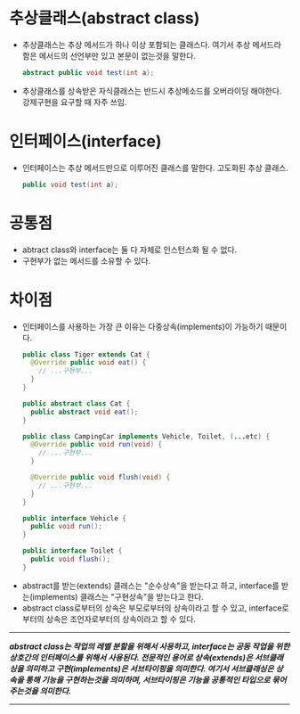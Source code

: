 # 추상클래스(abstract class)
* 추상클래스는 추상 메서드가 하나 이상 포함되는 클래스다. 여기서 추상 메서드라 함은 메서드의 선언부만 있고 본문이 없는것을 말한다.
  ```java
  abstract public void test(int a);
  ```
* 추상클래스를 상속받은 자식클래스는 반드시 추상메소드를 오버라이딩 해야한다. 강제구현을 요구할 때 자주 쓰임.

# 인터페이스(interface)
* 인터페이스는 추상 메서드만으로 이루어진 클래스를 말한다. 고도화된 추상 클래스.
  ```java
  public void test(int a);
  ```

# 공통점
* abtract class와 interface는 둘 다 자체로 인스턴스화 될 수 없다.
* 구현부가 없는 메서드를 소유할 수 있다.

# 차이점
* 인터페이스를 사용하는 가장 큰 이유는 다중상속(implements)이 가능하기 때문이다.
  ```java
  public class Tiger extends Cat {
    @Override public void eat() {
      // ...구현부...
    }
  }

  public abstract class Cat {
    public abstract void eat();
  }
  ```
  ```java
  public class CampingCar implements Vehicle, Toilet, (...etc) {
    @Override public void run(void) {
      // ...구현부...
    }
  
    @Override public void flush(void) {
      // ...구현부...
    }
  }

  public interface Vehicle {
    public void run();
  }

  public interface Toilet {
    public void flush();
  }
  ```
* abstract를 받는(extends) 클래스는 "순수상속"을 받는다고 하고, interface를 받는(implements) 클래스는 "구현상속"을 받는다고 한다.
* abstract class로부터의 상속은 부모로부터의 상속이라고 할 수 있고, interface로부터의 상속은 조언자로부터의 상속이라고 할 수 있다.

---

***abstract class는 작업의 레벨 분할을 위해서 사용하고, interface는 공동 작업을 위한 상호간의 인터페이스를 위해서 사용된다.
전문적인 용어로 상속(extends)은 서브클래싱을 의미하고 구현(implements)은 서브타이핑을 의미한다. 여기서 서브클래싱은 상속을 통해 기능을 구현하는것을 의미하며, 서브타이핑은 기능을 공통적인 타입으로 묶어주는것을 의미한다.***

---
